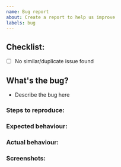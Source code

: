 ```yaml
---
name: Bug report
about: Create a report to help us improve
labels: bug
---
```


## Checklist:

- [ ] No similar/duplicate issue found

## What's the bug?

- Describe the bug here

### Steps to reproduce:

### Expected behaviour:

### Actual behaviour:

### Screenshots:
